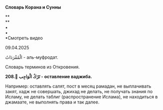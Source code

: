 **Словарь Корана и Сунны**  
  
**  
**  
•  
•  
•Смотреть видео  
  
09.04.2025  
  

الْمُفْرَدَاتُ - аль-муфродат.

Словарь терминов из Откровения.

  

**208. ِتَرْكُ الْوَاجِب - оставление ваджиба.** 

Например: оставлять салят, пост в месяц рамадан, не выплачивать закят,
хадж не совершать, джихад не делать, не получать знания по Исламу, не
делать таблиг (распространение Ислама), не находиться в джамаате, не
выполнять права и так далее. 

  
